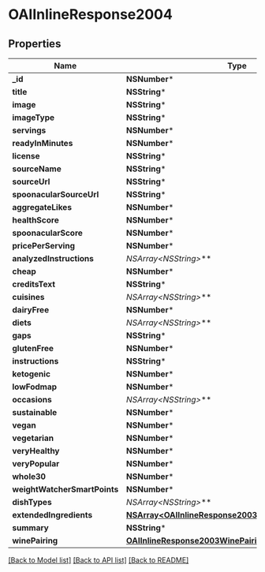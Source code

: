 # OAIInlineResponse2004

## Properties
Name | Type | Description | Notes
------------ | ------------- | ------------- | -------------
**_id** | **NSNumber*** |  | 
**title** | **NSString*** |  | 
**image** | **NSString*** |  | 
**imageType** | **NSString*** |  | 
**servings** | **NSNumber*** |  | 
**readyInMinutes** | **NSNumber*** |  | 
**license** | **NSString*** |  | 
**sourceName** | **NSString*** |  | 
**sourceUrl** | **NSString*** |  | 
**spoonacularSourceUrl** | **NSString*** |  | 
**aggregateLikes** | **NSNumber*** |  | 
**healthScore** | **NSNumber*** |  | 
**spoonacularScore** | **NSNumber*** |  | 
**pricePerServing** | **NSNumber*** |  | 
**analyzedInstructions** | **NSArray&lt;NSString*&gt;*** |  | 
**cheap** | **NSNumber*** |  | 
**creditsText** | **NSString*** |  | 
**cuisines** | **NSArray&lt;NSString*&gt;*** |  | 
**dairyFree** | **NSNumber*** |  | 
**diets** | **NSArray&lt;NSString*&gt;*** |  | 
**gaps** | **NSString*** |  | 
**glutenFree** | **NSNumber*** |  | 
**instructions** | **NSString*** |  | 
**ketogenic** | **NSNumber*** |  | 
**lowFodmap** | **NSNumber*** |  | 
**occasions** | **NSArray&lt;NSString*&gt;*** |  | 
**sustainable** | **NSNumber*** |  | 
**vegan** | **NSNumber*** |  | 
**vegetarian** | **NSNumber*** |  | 
**veryHealthy** | **NSNumber*** |  | 
**veryPopular** | **NSNumber*** |  | 
**whole30** | **NSNumber*** |  | 
**weightWatcherSmartPoints** | **NSNumber*** |  | 
**dishTypes** | **NSArray&lt;NSString*&gt;*** |  | 
**extendedIngredients** | [**NSArray&lt;OAIInlineResponse2003ExtendedIngredients&gt;***](OAIInlineResponse2003ExtendedIngredients.md) |  | 
**summary** | **NSString*** |  | 
**winePairing** | [**OAIInlineResponse2003WinePairing***](OAIInlineResponse2003WinePairing.md) |  | 

[[Back to Model list]](../README.md#documentation-for-models) [[Back to API list]](../README.md#documentation-for-api-endpoints) [[Back to README]](../README.md)


